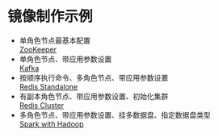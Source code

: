 # 镜像制作示例

* 单角色节点最基本配置 <br>
  [ZooKeeper](zookeeper/image-guide.md)
* 单角色节点、带应用参数设置 <br>
  [Kafka](kafka/image-guide.md)
* 按顺序执行命令、多角色节点、带应用参数设置 <br>
  [Redis Standalone](redis/standalone/README.md)
* 有副本角色节点、带应用参数设置、初始化集群 <br>
  [Redis Cluster](redis/cluster/image-guide.md)
* 多角色节点、带应用参数设置、挂多数据盘、指定数据盘类型 <br>
  [Spark with Hadoop](spark/with-hadoop/README.md)